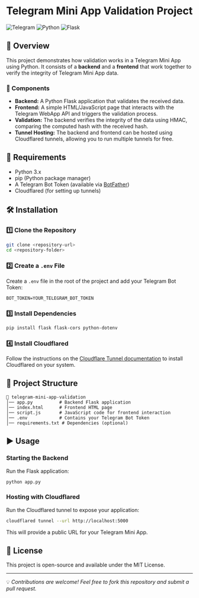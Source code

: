 # Telegram Mini App Validation Project

![Telegram](https://img.shields.io/badge/Telegram-Bot-blue?style=for-the-badge&logo=telegram)
![Python](https://img.shields.io/badge/Python-3.x-blue?style=for-the-badge&logo=python)
![Flask](https://img.shields.io/badge/Flask-Backend-green?style=for-the-badge&logo=flask)

## 📌 Overview
This project demonstrates how validation works in a Telegram Mini App using Python. It consists of a **backend** and a **frontend** that work together to verify the integrity of Telegram Mini App data.

### 🔹 Components
- **Backend:** A Python Flask application that validates the received data.
- **Frontend:** A simple HTML/JavaScript page that interacts with the Telegram WebApp API and triggers the validation process.
- **Validation:** The backend verifies the integrity of the data using HMAC, comparing the computed hash with the received hash.
- **Tunnel Hosting:** The backend and frontend can be hosted using Cloudflared tunnels, allowing you to run multiple tunnels for free.

## 🚀 Requirements
- Python 3.x
- pip (Python package manager)
- A Telegram Bot Token (available via [BotFather](https://t.me/BotFather))
- Cloudflared (for setting up tunnels)

## 🛠 Installation

### 1️⃣ Clone the Repository
```bash
git clone <repository-url>
cd <repository-folder>
```

### 2️⃣ Create a `.env` File
Create a `.env` file in the root of the project and add your Telegram Bot Token:
```env
BOT_TOKEN=YOUR_TELEGRAM_BOT_TOKEN
```

### 3️⃣ Install Dependencies
```bash
pip install flask flask-cors python-dotenv
```

### 4️⃣ Install Cloudflared
Follow the instructions on the [Cloudflare Tunnel documentation](https://developers.cloudflare.com/cloudflare-one/connections/connect-apps/install-and-setup/installation) to install Cloudflared on your system.

## 📂 Project Structure
```
📁 telegram-mini-app-validation
│── app.py          # Backend Flask application
│── index.html      # Frontend HTML page
│── script.js       # JavaScript code for frontend interaction
│── .env            # Contains your Telegram Bot Token
│── requirements.txt # Dependencies (optional)
```

## ▶️ Usage

### Starting the Backend
Run the Flask application:
```bash
python app.py
```

### Hosting with Cloudflared
Run the Cloudflared tunnel to expose your application:
```bash
cloudflared tunnel --url http://localhost:5000
```
This will provide a public URL for your Telegram Mini App.

## 📜 License
This project is open-source and available under the MIT License.

---
💡 *Contributions are welcome! Feel free to fork this repository and submit a pull request.*

